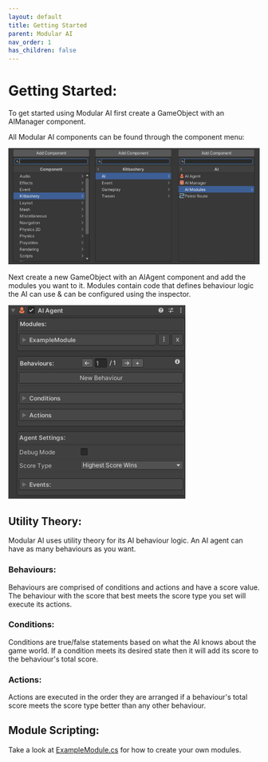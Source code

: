 ```yaml
---
layout: default
title: Getting Started
parent: Modular AI
nav_order: 1
has_children: false
---
```


# Getting Started:
To get started using Modular AI first create a GameObject with an AIManager component.

All Modular AI components can be found through the component menu:

![](../../assets/images/kitbashery-modular-ai-component-navigation.jpg)

Next create a new GameObject with an AIAgent component and add the modules you want to it.
Modules contain code that defines behaviour logic the AI can use & can be configured using the inspector.

![](../../assets/images/kitbashery-modular-ai-agent-component.jpg)

## Utility Theory:

Modular AI uses utility theory for its AI behaviour logic. An AI agent can have as many behaviours as you want.

### Behaviours:
Behaviours are comprised of conditions and actions and have a score value. The behaviour with the score that best meets the score type you set will execute its actions.
### Conditions:
Conditions are true/false statements based on what the AI knows about the game world. If a condition meets its desired state then it will add its score to the behaviour's total score.
### Actions:
Actions are executed in the order they are arranged if a behaviour's total score meets the score type better than any other behaviour.


## Module Scripting:
Take a look at [ExampleModule.cs](https://kitbashery.com/docs/modular-ai/example-module.html) for how to create your own modules.

